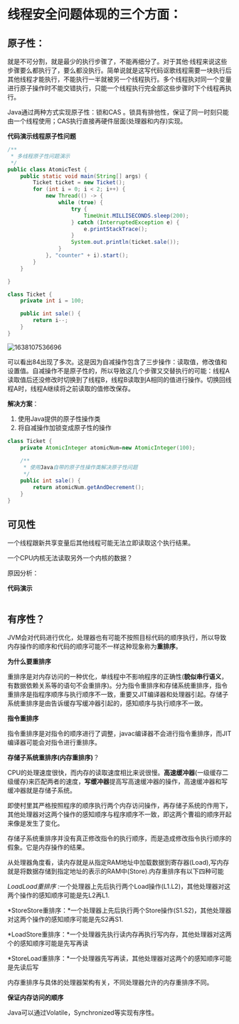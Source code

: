 # 线程安全问题体现的三个方面：



## **原子性**：

就是不可分割，就是最少的执行步骤了，不能再细分了。对于其他·线程来说这些步骤要么都执行了，要么都没执行。简单说就是这写代码讴歌线程需要一块执行后其他线程才能执行，不能执行一半就被另一个线程执行。多个线程执对同一个变量进行原子操作时不能交错执行，只能一个线程执行完全部这些步骤时下个线程再执行。

Java通过两种方式实现原子性：锁和CAS 。锁具有排他性，保证了同一时刻只能由一个线程使用；CAS执行直接再硬件层面(处理器和内存)实现。



**代码演示线程原子性问题**

```java
/**
 * 多线程原子性问题演示
 */
public class AtomicTest {
    public static void main(String[] args) {
        Ticket ticket = new Ticket();
        for (int i = 0; i < 2; i++) {
            new Thread(() -> {
                while (true) {
                    try {
                        TimeUnit.MILLISECONDS.sleep(200);
                    } catch (InterruptedException e) {
                        e.printStackTrace();
                    }
                    System.out.println(ticket.sale());
                }
            }, "counter" + i).start();
        }
    }

}

class Ticket {
    private int i = 100;

    public int sale() {
        return i--;
    }
}
```



![1638107536696](C:\Users\11942\AppData\Roaming\Typora\typora-user-images\1638107536696.png)

可以看出84出现了多次。这是因为自减操作包含了三步操作：读取值，修改值和设置值。自减操作不是原子性的，所以导致这几个步骤又交替执行的可能：线程A读取值后还没修改时切换到了线程B，线程B读取到A相同的值进行操作。切换回线程A时，线程A继续将之前读取的值修改保存。



**解决方案**：

1. 使用Java提供的原子性操作类
2. 将自减操作加锁变成原子性的操作

```java
class Ticket {
    private AtomicInteger atomicNum=new AtomicInteger(100);
    
    /**
     * 使用Java自带的原子性操作类解决原子性问题
     */
    public int sale() {
        return atomicNum.getAndDecrement();
    }
}
```





## **可见性**

一个线程跟新共享变量后其他线程可能无法立即读取这个执行结果。

一个CPU内核无法读取另外一个内核的数据？

原因分析：

**代码演示**

```java

```





## **有序性？**

JVM会对代码进行优化，处理器也有可能不按照目标代码的顺序执行，所以导致内存操作的顺序和代码的顺序可能不一样这种现象称为**重排序**。



**为什么要重排序**

重排序是对内存访问的一种优化，单线程中不影响程序的正确性(**貌似串行语义**，有数据依赖关系等的语句不会重排序)。分为指令重排序和存储系统重排序，指令重排序是指程序顺序与执行顺序不一致，重要又JIT编译器和处理器引起。存储子系统重排序是由告诉缓存写缓冲器引起的，感知顺序与执行顺序不一致。



**指令重排序**

指令重排序是对指令的顺序进行了调整，javac编译器不会进行指令重排序，而JIT编译器可能会对指令进行重排序。



**存储子系统重排序(内存重排序)**？ 

CPU的处理速度很快，而内存的读取速度相比来说很慢。**高速缓冲器**(一级缓存二级缓存)来匹配两者的速度，**写缓冲器**提高写高速缓冲器的操作，高速缓冲器和写缓冲器就是存储子系统。

即使村里其严格按照程序的顺序执行两个内存访问操作，再存储子系统的作用下，其他处理器对这两个操作的感知顺序与程序顺序不一致，即这两个曹祖的顺序开起来像是发生了变化。

存储子系统重排序并没有真正修改指令的执行顺序，而是造成修改指令执行顺序的假象。它是内存操作的结果。



从处理器角度看，读内存就是从指定RAM地址中加载数据到寄存器(Load),写内存就是将数据存储到指定地址的表示的RAM中(Store).内存重排序有以下四种可能

*LoadLoad重排序* :一个处理器上先后执行两个Load操作(L1.L2)，其他处理器对这两个操作的感知顺序可能是先L2再L1.

*StoreStore重排序：*一个处理器上先后执行两个Store操作(S1.S2)，其他处理器对这两个操作的感知顺序可能是先S2再S1.

*LoadStore重排序：*一个处理器先执行读内存再执行写内存，其他处理器对这两个的感知顺序可能是先写再读

*StoreLoad重排序：*一个处理器先写再读，其他处理器对这两个的感知顺序可能是先读后写

内存重排序与具体的处理器架构有关，不同处理器允许的内存重排序不同。



**保证内存访问的顺序**

Java可以通过Volatile，Synchronized等实现有序性。